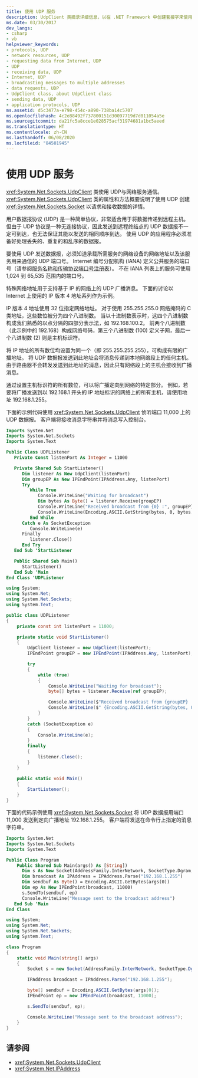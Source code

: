 ```yaml
---
title: 使用 UDP 服务
description: UdpClient 类摘录详细信息，以在 .NET Framework 中创建套接字来使用 UDP 请求和接收数据。
ms.date: 03/30/2017
dev_langs:
- csharp
- vb
helpviewer_keywords:
- protocols, UDP
- network resources, UDP
- requesting data from Internet, UDP
- UDP
- receiving data, UDP
- Internet, UDP
- broadcasting messages to multiple addresses
- data requests, UDP
- UdpClient class, about UdpClient class
- sending data, UDP
- application protocols, UDP
ms.assetid: d5c3477a-e798-454c-a890-738ba14c5707
ms.openlocfilehash: 4c2e88492f737800151d30097719d7d011054a5e
ms.sourcegitcommit: da21fc5a8cce1e028575acf31974681a1bc5aeed
ms.translationtype: HT
ms.contentlocale: zh-CN
ms.lasthandoff: 06/08/2020
ms.locfileid: "84501945"
---
```

# <a name="use-udp-services"></a>使用 UDP 服务

<xref:System.Net.Sockets.UdpClient> 类使用 UDP与网络服务通信。 <xref:System.Net.Sockets.UdpClient> 类的属性和方法概要说明了使用 UDP 创建 <xref:System.Net.Sockets.Socket> 以请求和接收数据的详情。

用户数据报协议 (UDP) 是一种简单协议，非常适合用于将数据传递到远程主机。 但由于 UDP 协议是一种无连接协议，因此发送到远程终结点的 UDP 数据报不一定可到达，也无法保证其能以发送的相同顺序到达。 使用 UDP 的应用程序必须准备好处理丢失的、重复的和乱序的数据报。

要使用 UDP 发送数据报，必须知道承载所需服务的网络设备的网络地址以及该服务用来通信的 UDP 端口号。 Internet 编号分配机构 (IANA) 定义公共服务的端口号（请参阅[服务名称和传输协议端口号注册表](https://www.iana.org/assignments/service-names-port-numbers/service-names-port-numbers.xhtml)）。 不在 IANA 列表上的服务可使用 1,024 到 65,535 范围内的端口号。

特殊网络地址用于支持基于 IP 的网络上的 UDP 广播消息。 下面的讨论以 Internet 上使用的 IP 版本 4 地址系列作为示例。

IP 版本 4 地址使用 32 位指定网络地址。 对于使用 255.255.255.0 网络掩码的 C 类地址，这些数位被分为四个八进制数。 当以十进制数表示时，这四个八进制数构成我们熟悉的以点分隔的四部分表示法，如 192.168.100.2。 前两个八进制数（此示例中的 192.168）构成网络号码，第三个八进制数 (100) 定义子网，最后一个八进制数 (2) 则是主机标识符。

将 IP 地址的所有数位均设置为同一个（即 255.255.255.255），可构成有限的广播地址。 将 UDP 数据报发送到此地址会将消息传递到本地网络段上的任何主机。 由于路由器不会转发发送到此地址的消息，因此只有网络段上的主机会接收到广播消息。

通过设置主机标识符的所有数位，可以将广播定向到网络的特定部分。 例如，若要将广播发送到以 192.168.1 开头的 IP 地址标识的网络上的所有主机，请使用地址 192.168.1.255。

下面的示例代码使用 <xref:System.Net.Sockets.UdpClient> 侦听端口 11,000 上的 UDP 数据报。 客户端将接收消息字符串并将消息写入控制台。

```vb
Imports System.Net
Imports System.Net.Sockets
Imports System.Text

Public Class UDPListener
   Private Const listenPort As Integer = 11000

   Private Shared Sub StartListener()
      Dim listener As New UdpClient(listenPort)
      Dim groupEP As New IPEndPoint(IPAddress.Any, listenPort)
      Try
         While True
            Console.WriteLine("Waiting for broadcast")
            Dim bytes As Byte() = listener.Receive(groupEP)
            Console.WriteLine("Received broadcast from {0} :", groupEP)
            Console.WriteLine(Encoding.ASCII.GetString(bytes, 0, bytes.Length))
         End While
      Catch e As SocketException
         Console.WriteLine(e)
      Finally
         listener.Close()
      End Try
   End Sub 'StartListener

   Public Shared Sub Main()
      StartListener()
   End Sub 'Main
End Class 'UDPListener
```

```csharp
using System;
using System.Net;
using System.Net.Sockets;
using System.Text;

public class UDPListener
{
    private const int listenPort = 11000;

    private static void StartListener()
    {
        UdpClient listener = new UdpClient(listenPort);
        IPEndPoint groupEP = new IPEndPoint(IPAddress.Any, listenPort);

        try
        {
            while (true)
            {
                Console.WriteLine("Waiting for broadcast");
                byte[] bytes = listener.Receive(ref groupEP);

                Console.WriteLine($"Received broadcast from {groupEP} :");
                Console.WriteLine($" {Encoding.ASCII.GetString(bytes, 0, bytes.Length)}");
            }
        }
        catch (SocketException e)
        {
            Console.WriteLine(e);
        }
        finally
        {
            listener.Close();
        }
    }

    public static void Main()
    {
        StartListener();
    }
}
```

下面的代码示例使用 <xref:System.Net.Sockets.Socket> 将 UDP 数据报用端口 11,000 发送到定向广播地址 192.168.1.255。 客户端将发送在命令行上指定的消息字符串。

```vb
Imports System.Net
Imports System.Net.Sockets
Imports System.Text

Public Class Program
    Public Shared Sub Main(args() As [String])
      Dim s As New Socket(AddressFamily.InterNetwork, SocketType.Dgram, ProtocolType.Udp)
      Dim broadcast As IPAddress = IPAddress.Parse("192.168.1.255")
      Dim sendbuf As Byte() = Encoding.ASCII.GetBytes(args(0))
      Dim ep As New IPEndPoint(broadcast, 11000)
      s.SendTo(sendbuf, ep)
      Console.WriteLine("Message sent to the broadcast address")
   End Sub 'Main
End Class
```

```csharp
using System;
using System.Net;
using System.Net.Sockets;
using System.Text;

class Program
{
    static void Main(string[] args)
    {
        Socket s = new Socket(AddressFamily.InterNetwork, SocketType.Dgram, ProtocolType.Udp);

        IPAddress broadcast = IPAddress.Parse("192.168.1.255");

        byte[] sendbuf = Encoding.ASCII.GetBytes(args[0]);
        IPEndPoint ep = new IPEndPoint(broadcast, 11000);

        s.SendTo(sendbuf, ep);

        Console.WriteLine("Message sent to the broadcast address");
    }
}
```

## <a name="see-also"></a>请参阅

- <xref:System.Net.Sockets.UdpClient>
- <xref:System.Net.IPAddress>
